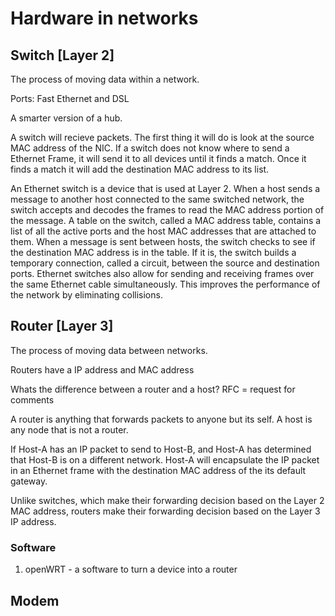 # Hardware in networks

## Switch [Layer 2]

The process of moving data within a network.

Ports: Fast Ethernet and DSL

A smarter version of a hub.

A switch will recieve packets.
The first thing it will do is look at the source MAC address of the NIC.
If a switch does not know where to send a Ethernet Frame, it will send it to all devices until it finds a match.
Once it finds a match it will add the destination MAC address to its list.

An Ethernet switch is a device that is used at Layer 2. When a host sends a message to another host connected to the same switched network, the switch accepts and decodes the frames to read the MAC address portion of the message. A table on the switch, called a MAC address table, contains a list of all the active ports and the host MAC addresses that are attached to them. When a message is sent between hosts, the switch checks to see if the destination MAC address is in the table. If it is, the switch builds a temporary connection, called a circuit, between the source and destination ports. Ethernet switches also allow for sending and receiving frames over the same Ethernet cable simultaneously. This improves the performance of the network by eliminating collisions.

## Router [Layer 3]

The process of moving data between networks.

Routers have a IP address and MAC address

Whats the difference between a router and a host?
RFC = request for comments

A router is anything that forwards packets to anyone but its self.
A host is any node that is not a router.

If Host-A has an IP packet to send to Host-B, and Host-A has determined that Host-B is on a different network. Host-A will encapsulate the IP packet in an Ethernet frame with the destination MAC address of the its default gateway.

Unlike switches, which make their forwarding decision based on the Layer 2 MAC address, routers make their forwarding decision based on the Layer 3 IP address.

### Software

1. openWRT - a software to turn a device into a router 

## Modem

##
